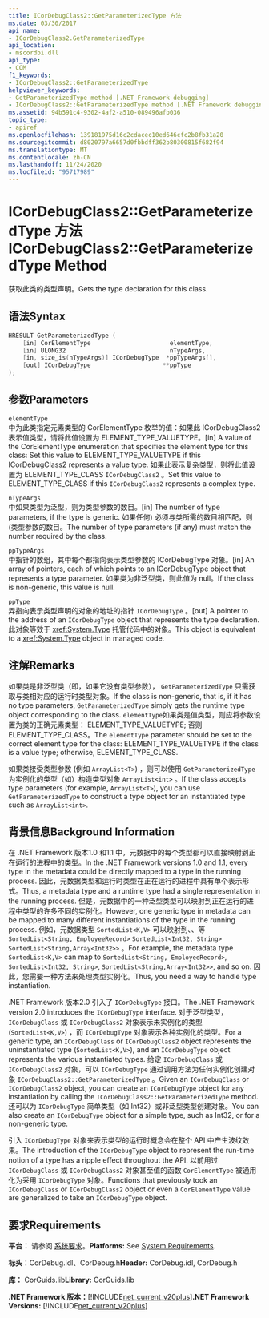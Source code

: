 ```yaml
---
title: ICorDebugClass2::GetParameterizedType 方法
ms.date: 03/30/2017
api_name:
- ICorDebugClass2.GetParameterizedType
api_location:
- mscordbi.dll
api_type:
- COM
f1_keywords:
- ICorDebugClass2::GetParameterizedType
helpviewer_keywords:
- GetParameterizedType method [.NET Framework debugging]
- ICorDebugClass2::GetParameterizedType method [.NET Framework debugging]
ms.assetid: 94b591c4-9302-4af2-a510-089496afb036
topic_type:
- apiref
ms.openlocfilehash: 139181975d16c2cdacec10ed646cfc2b8fb31a20
ms.sourcegitcommit: d8020797a6657d0fbbdff362b80300815f682f94
ms.translationtype: MT
ms.contentlocale: zh-CN
ms.lasthandoff: 11/24/2020
ms.locfileid: "95717989"
---
```

# <a name="icordebugclass2getparameterizedtype-method"></a><span data-ttu-id="1b049-102">ICorDebugClass2::GetParameterizedType 方法</span><span class="sxs-lookup"><span data-stu-id="1b049-102">ICorDebugClass2::GetParameterizedType Method</span></span>

<span data-ttu-id="1b049-103">获取此类的类型声明。</span><span class="sxs-lookup"><span data-stu-id="1b049-103">Gets the type declaration for this class.</span></span>  
  
## <a name="syntax"></a><span data-ttu-id="1b049-104">语法</span><span class="sxs-lookup"><span data-stu-id="1b049-104">Syntax</span></span>  
  
```cpp  
HRESULT GetParameterizedType (  
    [in] CorElementType                      elementType,  
    [in] ULONG32                             nTypeArgs,  
    [in, size_is(nTypeArgs)] ICorDebugType  *ppTypeArgs[],  
    [out] ICorDebugType                    **ppType  
);  
```  
  
## <a name="parameters"></a><span data-ttu-id="1b049-105">参数</span><span class="sxs-lookup"><span data-stu-id="1b049-105">Parameters</span></span>  

 `elementType`  
 <span data-ttu-id="1b049-106">中为此类指定元素类型的 CorElementType 枚举的值：如果此 ICorDebugClass2 表示值类型，请将此值设置为 ELEMENT_TYPE_VALUETYPE。</span><span class="sxs-lookup"><span data-stu-id="1b049-106">[in] A value of the CorElementType enumeration that specifies the element type for this class: Set this value to ELEMENT_TYPE_VALUETYPE if this ICorDebugClass2 represents a value type.</span></span> <span data-ttu-id="1b049-107">如果此表示复杂类型，则将此值设置为 ELEMENT_TYPE_CLASS `ICorDebugClass2` 。</span><span class="sxs-lookup"><span data-stu-id="1b049-107">Set this value to ELEMENT_TYPE_CLASS if this `ICorDebugClass2` represents a complex type.</span></span>  
  
 `nTypeArgs`  
 <span data-ttu-id="1b049-108">中如果类型为泛型，则为类型参数的数目。</span><span class="sxs-lookup"><span data-stu-id="1b049-108">[in] The number of type parameters, if the type is generic.</span></span> <span data-ttu-id="1b049-109">如果任何) 必须与类所需的数目相匹配，则 (类型参数的数目。</span><span class="sxs-lookup"><span data-stu-id="1b049-109">The number of type parameters (if any) must match the number required by the class.</span></span>  
  
 `ppTypeArgs`  
 <span data-ttu-id="1b049-110">中指针的数组，其中每个都指向表示类型参数的 ICorDebugType 对象。</span><span class="sxs-lookup"><span data-stu-id="1b049-110">[in] An array of pointers, each of which points to an ICorDebugType object that represents a type parameter.</span></span> <span data-ttu-id="1b049-111">如果类为非泛型类，则此值为 null。</span><span class="sxs-lookup"><span data-stu-id="1b049-111">If the class is non-generic, this value is null.</span></span>  
  
 `ppType`  
 <span data-ttu-id="1b049-112">弄指向表示类型声明的对象的地址的指针 `ICorDebugType` 。</span><span class="sxs-lookup"><span data-stu-id="1b049-112">[out] A pointer to the address of an `ICorDebugType` object that represents the type declaration.</span></span> <span data-ttu-id="1b049-113">此对象等效于 <xref:System.Type> 托管代码中的对象。</span><span class="sxs-lookup"><span data-stu-id="1b049-113">This object is equivalent to a <xref:System.Type> object in managed code.</span></span>  
  
## <a name="remarks"></a><span data-ttu-id="1b049-114">注解</span><span class="sxs-lookup"><span data-stu-id="1b049-114">Remarks</span></span>  

 <span data-ttu-id="1b049-115">如果类是非泛型类（即，如果它没有类型参数）， `GetParameterizedType` 只需获取与类相对应的运行时类型对象。</span><span class="sxs-lookup"><span data-stu-id="1b049-115">If the class is non-generic, that is, if it has no type parameters, `GetParameterizedType` simply gets the runtime type object corresponding to the class.</span></span> <span data-ttu-id="1b049-116">`elementType`如果类是值类型，则应将参数设置为类的正确元素类型： ELEMENT_TYPE_VALUETYPE; 否则 ELEMENT_TYPE_CLASS。</span><span class="sxs-lookup"><span data-stu-id="1b049-116">The `elementType` parameter should be set to the correct element type for the class: ELEMENT_TYPE_VALUETYPE if the class is a value type; otherwise, ELEMENT_TYPE_CLASS.</span></span>  
  
 <span data-ttu-id="1b049-117">如果类接受类型参数 (例如 `ArrayList<T>`) ，则可以使用 `GetParameterizedType` 为实例化的类型（如）构造类型对象 `ArrayList<int>` 。</span><span class="sxs-lookup"><span data-stu-id="1b049-117">If the class accepts type parameters (for example, `ArrayList<T>`), you can use `GetParameterizedType` to construct a type object for an instantiated type such as `ArrayList<int>`.</span></span>  
  
## <a name="background-information"></a><span data-ttu-id="1b049-118">背景信息</span><span class="sxs-lookup"><span data-stu-id="1b049-118">Background Information</span></span>  

 <span data-ttu-id="1b049-119">在 .NET Framework 版本1.0 和1.1 中，元数据中的每个类型都可以直接映射到正在运行的进程中的类型。</span><span class="sxs-lookup"><span data-stu-id="1b049-119">In the .NET Framework versions 1.0 and 1.1, every type in the metadata could be directly mapped to a type in the running process.</span></span> <span data-ttu-id="1b049-120">因此，元数据类型和运行时类型在正在运行的进程中具有单个表示形式。</span><span class="sxs-lookup"><span data-stu-id="1b049-120">Thus, a metadata type and a runtime type had a single representation in the running process.</span></span> <span data-ttu-id="1b049-121">但是，元数据中的一种泛型类型可以映射到正在运行的进程中类型的许多不同的实例化。</span><span class="sxs-lookup"><span data-stu-id="1b049-121">However, one generic type in metadata can be mapped to many different instantiations of the type in the running process.</span></span> <span data-ttu-id="1b049-122">例如，元数据类型 `SortedList<K,V>` 可以映射到、、等 `SortedList<String, EmployeeRecord>` `SortedList<Int32, String>` `SortedList<String,Array<Int32>>` 。</span><span class="sxs-lookup"><span data-stu-id="1b049-122">For example, the metadata type `SortedList<K,V>` can map to `SortedList<String, EmployeeRecord>`, `SortedList<Int32, String>`, `SortedList<String,Array<Int32>>`, and so on.</span></span> <span data-ttu-id="1b049-123">因此，您需要一种方法来处理类型实例化。</span><span class="sxs-lookup"><span data-stu-id="1b049-123">Thus, you need a way to handle type instantiation.</span></span>  
  
 <span data-ttu-id="1b049-124">.NET Framework 版本2.0 引入了 `ICorDebugType` 接口。</span><span class="sxs-lookup"><span data-stu-id="1b049-124">The .NET Framework version 2.0 introduces the `ICorDebugType` interface.</span></span> <span data-ttu-id="1b049-125">对于泛型类型， `ICorDebugClass` 或 `ICorDebugClass2` 对象表示未实例化的类型 (`SortedList<K,V>`) ，而 `ICorDebugType` 对象表示各种实例化的类型。</span><span class="sxs-lookup"><span data-stu-id="1b049-125">For a generic type, an `ICorDebugClass` or `ICorDebugClass2` object represents the uninstantiated type (`SortedList<K,V>`), and an `ICorDebugType` object represents the various instantiated types.</span></span> <span data-ttu-id="1b049-126">给定 `ICorDebugClass` 或 `ICorDebugClass2` 对象，可以 `ICorDebugType` 通过调用方法为任何实例化创建对象 `ICorDebugClass2::GetParameterizedType` 。</span><span class="sxs-lookup"><span data-stu-id="1b049-126">Given an `ICorDebugClass` or `ICorDebugClass2` object, you can create an `ICorDebugType` object for any instantiation by calling the `ICorDebugClass2::GetParameterizedType` method.</span></span> <span data-ttu-id="1b049-127">还可以为 `ICorDebugType` 简单类型（如 Int32）或非泛型类型创建对象。</span><span class="sxs-lookup"><span data-stu-id="1b049-127">You can also create an `ICorDebugType` object for a simple type, such as Int32, or for a non-generic type.</span></span>  
  
 <span data-ttu-id="1b049-128">引入 `ICorDebugType` 对象来表示类型的运行时概念会在整个 API 中产生波纹效果。</span><span class="sxs-lookup"><span data-stu-id="1b049-128">The introduction of the `ICorDebugType` object to represent the run-time notion of a type has a ripple effect throughout the API.</span></span> <span data-ttu-id="1b049-129">以前用过 `ICorDebugClass` 或 `ICorDebugClass2` 对象甚至值的函数 `CorElementType` 被通用化为采用 `ICorDebugType` 对象。</span><span class="sxs-lookup"><span data-stu-id="1b049-129">Functions that previously took an `ICorDebugClass` or `ICorDebugClass2` object or even a `CorElementType` value are generalized to take an `ICorDebugType` object.</span></span>  
  
## <a name="requirements"></a><span data-ttu-id="1b049-130">要求</span><span class="sxs-lookup"><span data-stu-id="1b049-130">Requirements</span></span>  

 <span data-ttu-id="1b049-131">**平台：** 请参阅 [系统要求](../../get-started/system-requirements.md)。</span><span class="sxs-lookup"><span data-stu-id="1b049-131">**Platforms:** See [System Requirements](../../get-started/system-requirements.md).</span></span>  
  
 <span data-ttu-id="1b049-132">**标头**：CorDebug.idl、CorDebug.h</span><span class="sxs-lookup"><span data-stu-id="1b049-132">**Header:** CorDebug.idl, CorDebug.h</span></span>  
  
 <span data-ttu-id="1b049-133">**库：** CorGuids.lib</span><span class="sxs-lookup"><span data-stu-id="1b049-133">**Library:** CorGuids.lib</span></span>  
  
 <span data-ttu-id="1b049-134">**.NET Framework 版本：**[!INCLUDE[net_current_v20plus](../../../../includes/net-current-v20plus-md.md)]</span><span class="sxs-lookup"><span data-stu-id="1b049-134">**.NET Framework Versions:** [!INCLUDE[net_current_v20plus](../../../../includes/net-current-v20plus-md.md)]</span></span>

